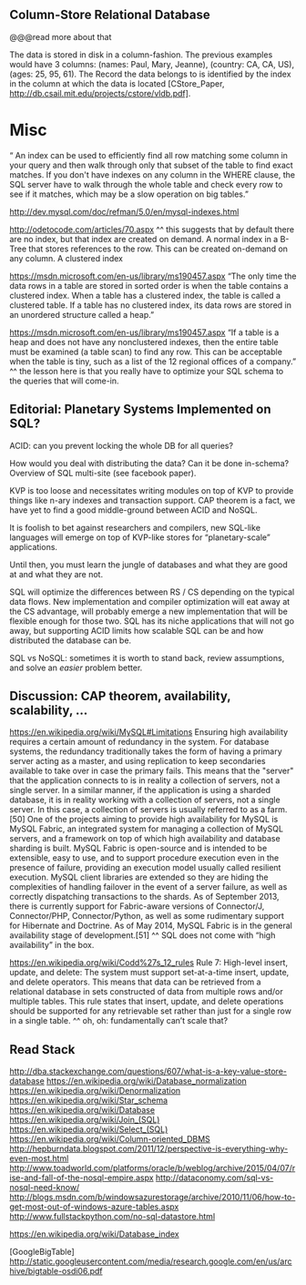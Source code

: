 ## Column-Store Relational Database

@@@read more about that

The data is stored in disk in a column-fashion. The previous examples would have 3 columns: (names: Paul, Mary, Jeanne), (country: CA, CA, US), (ages: 25, 95, 61). The Record the data belongs to is identified by the index in the column at which the data is located [CStore_Paper, http://db.csail.mit.edu/projects/cstore/vldb.pdf].

# Misc

“ An index can be used to efficiently find all row matching some column in your query and then walk through only that subset of the table to find exact matches. If you don't have indexes on any column in the WHERE clause, the SQL server have to walk through the whole table and check every row to see if it matches, which may be a slow operation on big tables.”

http://dev.mysql.com/doc/refman/5.0/en/mysql-indexes.html

http://odetocode.com/articles/70.aspx
^^ this suggests that by default there are no index, but that index are created on demand. A normal index in a B-Tree that stores references to the row. This can be created on-demand on any column. A clustered index

https://msdn.microsoft.com/en-us/library/ms190457.aspx
“The only time the data rows in a table are stored in sorted order is when the table contains a clustered index. When a table has a clustered index, the table is called a clustered table. If a table has no clustered index, its data rows are stored in an unordered structure called a heap.”

https://msdn.microsoft.com/en-us/library/ms190457.aspx
“If a table is a heap and does not have any nonclustered indexes, then the entire table must be examined (a table scan) to find any row. This can be acceptable when the table is tiny, such as a list of the 12 regional offices of a company.”
^^ the lesson here is that you really have to optimize your SQL schema to the queries that will come-in.


## Editorial: Planetary Systems Implemented on SQL?

ACID: can you prevent locking the whole DB for all queries?

How would you deal with distributing the data? Can it be done in-schema?
Overview of SQL multi-site (see facebook paper).

KVP is too loose and necessitates writing modules on top of KVP to provide things like n-ary indexes and transaction support. CAP theorem is a fact, we have yet to find a good middle-ground between ACID and NoSQL.

It is foolish to bet against researchers and compilers, new SQL-like languages will emerge on top of KVP-like stores for “planetary-scale” applications.

Until then, you must learn the jungle of databases and what they are good at and what they are not. 

SQL will optimize the differences between RS / CS depending on the typical data flows. New implementation and compiler optimization will eat away at the CS advantage, will probably emerge a new implementation that will be flexible enough for those two.
SQL has its niche applications that will not go away, but supporting ACID limits how scalable SQL can be and how distributed the database can be.

SQL vs NoSQL: sometimes it is worth to stand back, review assumptions, and solve an _easier_ problem better.

## Discussion: CAP theorem, availability, scalability, …
https://en.wikipedia.org/wiki/MySQL#Limitations
Ensuring high availability requires a certain amount of redundancy in the system. For database systems, the redundancy traditionally takes the form of having a primary server acting as a master, and using replication to keep secondaries available to take over in case the primary fails. This means that the "server" that the application connects to is in reality a collection of servers, not a single server. In a similar manner, if the application is using a sharded database, it is in reality working with a collection of servers, not a single server. In this case, a collection of servers is usually referred to as a farm.[50] One of the projects aiming to provide high availability for MySQL is MySQL Fabric, an integrated system for managing a collection of MySQL servers, and a framework on top of which high availability and database sharding is built. MySQL Fabric is open-source and is intended to be extensible, easy to use, and to support procedure execution even in the presence of failure, providing an execution model usually called resilient execution. MySQL client libraries are extended so they are hiding the complexities of handling failover in the event of a server failure, as well as correctly dispatching transactions to the shards. As of September 2013, there is currently support for Fabric-aware versions of Connector/J, Connector/PHP, Connector/Python, as well as some rudimentary support for Hibernate and Doctrine. As of May 2014, MySQL Fabric is in the general availability stage of development.[51]
^^ SQL does not come with “high availability” in the box.

https://en.wikipedia.org/wiki/Codd%27s_12_rules
Rule 7: High-level insert, update, and delete:
The system must support set-at-a-time insert, update, and delete operators. This means that data can be retrieved from a relational database in sets constructed of data from multiple rows and/or multiple tables. This rule states that insert, update, and delete operations should be supported for any retrievable set rather than just for a single row in a single table.
^^ oh, oh: fundamentally can’t scale that?


## Read Stack

http://dba.stackexchange.com/questions/607/what-is-a-key-value-store-database
https://en.wikipedia.org/wiki/Database_normalization
https://en.wikipedia.org/wiki/Denormalization
https://en.wikipedia.org/wiki/Star_schema
https://en.wikipedia.org/wiki/Database
https://en.wikipedia.org/wiki/Join_(SQL)
https://en.wikipedia.org/wiki/Select_(SQL)
https://en.wikipedia.org/wiki/Column-oriented_DBMS
http://hepburndata.blogspot.com/2011/12/perspective-is-everything-why-even-most.html
http://www.toadworld.com/platforms/oracle/b/weblog/archive/2015/04/07/rise-and-fall-of-the-nosql-empire.aspx
http://dataconomy.com/sql-vs-nosql-need-know/
http://blogs.msdn.com/b/windowsazurestorage/archive/2010/11/06/how-to-get-most-out-of-windows-azure-tables.aspx
http://www.fullstackpython.com/no-sql-datastore.html

https://en.wikipedia.org/wiki/Database_index

[GoogleBigTable] http://static.googleusercontent.com/media/research.google.com/en/us/archive/bigtable-osdi06.pdf
